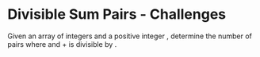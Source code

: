 # Divisible Sum Pairs - Challenges

Given an array of integers and a positive integer , determine the number of pairs where and + is divisible by .

